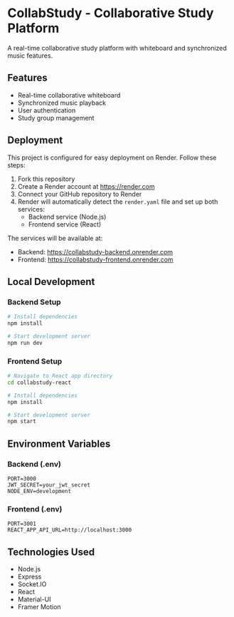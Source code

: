 # CollabStudy - Collaborative Study Platform

A real-time collaborative study platform with whiteboard and synchronized music features.

## Features

- Real-time collaborative whiteboard
- Synchronized music playback
- User authentication
- Study group management

## Deployment

This project is configured for easy deployment on Render. Follow these steps:

1. Fork this repository
2. Create a Render account at https://render.com
3. Connect your GitHub repository to Render
4. Render will automatically detect the `render.yaml` file and set up both services:
   - Backend service (Node.js)
   - Frontend service (React)

The services will be available at:
- Backend: https://collabstudy-backend.onrender.com
- Frontend: https://collabstudy-frontend.onrender.com

## Local Development

### Backend Setup
```bash
# Install dependencies
npm install

# Start development server
npm run dev
```

### Frontend Setup
```bash
# Navigate to React app directory
cd collabstudy-react

# Install dependencies
npm install

# Start development server
npm start
```

## Environment Variables

### Backend (.env)
```
PORT=3000
JWT_SECRET=your_jwt_secret
NODE_ENV=development
```

### Frontend (.env)
```
PORT=3001
REACT_APP_API_URL=http://localhost:3000
```

## Technologies Used

- Node.js
- Express
- Socket.IO
- React
- Material-UI
- Framer Motion 